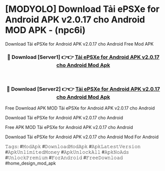 # [MODYOLO] Download Tải ePSXe for Android APK v2.0.17 cho Android MOD APK - (npc6i)
Download Tải ePSXe for Android APK v2.0.17 cho Android Free Mod APK

<div align="center">
<h3>🔴 Download [Server1] 👉👉 <a href="https://apk-comot.site?title=Tải_ePSXe_for_Android_APK_v2.0.17_cho_Android">Tải ePSXe for Android APK v2.0.17 cho Android Mod Apk</a></h3><br>

<h3>🔴 Download [Server2] 👉👉 <a href="https://apk-comot.site?title=Tải_ePSXe_for_Android_APK_v2.0.17_cho_Android">Tải ePSXe for Android APK v2.0.17 cho Android Mod Apk</a></h3>
</div>


Free Download APK MOD Tải ePSXe for Android APK v2.0.17 cho Android

Download Tải ePSXe for Android APK v2.0.17 cho Android 

Free APK MOD Tải ePSXe for Android APK v2.0.17 cho Android 

Download Tải ePSXe for Android APK v2.0.17 cho Android Mod For Android

𝚃𝚊𝚐𝚜: #𝙼𝚘𝚍𝙰𝚙𝚔 #𝙳𝚘𝚠𝚗𝚕𝚘𝚊𝚍𝙼𝚘𝚍𝙰𝚙𝚔 #𝙰𝚙𝚔𝙻𝚊𝚝𝚎𝚜𝚝𝚅𝚎𝚛𝚜𝚒𝚘𝚗 #𝙰𝚙𝚔𝚄𝚗𝚕𝚒𝚖𝚒𝚝𝚎𝚍𝙼𝚘𝚗𝚎𝚢 #𝙰𝚙𝚔𝚄𝚗𝚕𝚘𝚌𝚔𝙰𝚕𝚕 #𝙰𝚙𝚔𝙽𝚘𝙰𝚍𝚜 #𝚄𝚗𝚕𝚘𝚌𝚔𝙿𝚛𝚎𝚖𝚒𝚞𝚖 #𝙵𝚘𝚛𝙰𝚗𝚍𝚛𝚘𝚒𝚍 #𝙵𝚛𝚎𝚎𝙳𝚘𝚠𝚗𝚕𝚘𝚊𝚍 #home_design_mod_apk